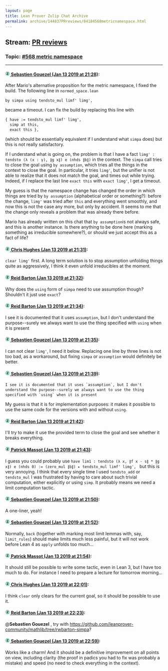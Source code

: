 ```yaml
---
layout: page
title: Lean Prover Zulip Chat Archive 
permalink: archive/144837PRreviews/84184568metricnamespace.html
---
```


## Stream: [PR reviews](index.html)
### Topic: [#568 metric namespace](84184568metricnamespace.html)

---

#### [![Click to go to Zulip](../../assets/img/zulip2.png) Sebastien Gouezel (Jan 13 2019 at 21:28)](https://leanprover.zulipchat.com/#narrow/stream/144837-PR%20reviews/topic/%23568%20metric%20namespace/near/155045224):
After Mario's alternative proposition for the metric namespace, I fixed the build. The following line in `normed_space.lean`
```lean
by simpa using tendsto_mul limf' limg',
```
became a timeout. I can fix the build by replacing this line with
```lean
{ have := tendsto_mul limf' limg',
  simp at this,
  exact this },
```
(which should be essentially equivalent if I understand what `simpa` does) but this is not really satisfactory.

If I understand what is going on, the problem is that I have a fact `limg' : tendsto (λ (x : γ), ∥g x∥) e (nhds ∥b∥)` in the context. The `simpa` call tries to close the goal using `by assumption`, which tries all the things in the context to close the goal. In particular, it tries `limg'`, but the unifier is not able to realize that it does not match the goal, and times out while trying. Indeed, if I replace the last line `exact this` with `exact limg'`, I get a timeout.

My guess is that the namespace change has changed the order in which things are tried by `by assumption` (alphabetical order or something?): before the change, `limg'` was tried after `this` and everything went smoothly, and now this is not the case any more, but only by accident. It seems to me that the change only reveals a problem that was already there before.

Mario has already written on this chat that `by assumption`is not always safe, and this is another instance. Is there anything to be done here (marking something as irreducible somewhere?), or should we just accept this as a fact of life?

#### [![Click to go to Zulip](../../assets/img/zulip2.png) Chris Hughes (Jan 13 2019 at 21:31)](https://leanprover.zulipchat.com/#narrow/stream/144837-PR%20reviews/topic/%23568%20metric%20namespace/near/155045311):
`clear limg'` first. A long term solution is to stop assumption unfolding things quite as aggressively, I think it even unfold irreducibles at the moment.

#### [![Click to go to Zulip](../../assets/img/zulip2.png) Reid Barton (Jan 13 2019 at 21:32)](https://leanprover.zulipchat.com/#narrow/stream/144837-PR%20reviews/topic/%23568%20metric%20namespace/near/155045370):
Why does the `using` form of `simpa` need to use assumption though? Shouldn't it just use `exact`?

#### [![Click to go to Zulip](../../assets/img/zulip2.png) Reid Barton (Jan 13 2019 at 21:34)](https://leanprover.zulipchat.com/#narrow/stream/144837-PR%20reviews/topic/%23568%20metric%20namespace/near/155045432):
I see it is documented that it uses `assumption`, but I don't understand the purpose--surely we always want to use the thing specified with `using` when it is present

#### [![Click to go to Zulip](../../assets/img/zulip2.png) Sebastien Gouezel (Jan 13 2019 at 21:35)](https://leanprover.zulipchat.com/#narrow/stream/144837-PR%20reviews/topic/%23568%20metric%20namespace/near/155045449):
I can not clear `limg'`, I need it below. Replacing one line by three lines is not too bad, as a workaround, but fixing `simpa` or `assumption` would definitely be better.

#### [![Click to go to Zulip](../../assets/img/zulip2.png) Sebastien Gouezel (Jan 13 2019 at 21:39)](https://leanprover.zulipchat.com/#narrow/stream/144837-PR%20reviews/topic/%23568%20metric%20namespace/near/155045580):
```quote
I see it is documented that it uses `assumption`, but I don't understand the purpose--surely we always want to use the thing specified with `using` when it is present
```
 My guess is that it is for implementation purposes: it makes it possible to use the same code for the versions with and without `using`.

#### [![Click to go to Zulip](../../assets/img/zulip2.png) Reid Barton (Jan 13 2019 at 21:42)](https://leanprover.zulipchat.com/#narrow/stream/144837-PR%20reviews/topic/%23568%20metric%20namespace/near/155045703):
I'll try to make it use the provided term to close the goal and see whether it breaks everything.

#### [![Click to go to Zulip](../../assets/img/zulip2.png) Patrick Massot (Jan 13 2019 at 21:43)](https://leanprover.zulipchat.com/#narrow/stream/144837-PR%20reviews/topic/%23568%20metric%20namespace/near/155045718):
I guess you could probably use `have lim1 : tendsto (λ x, ∥f x - s∥ * ∥g x∥) e (nhds 0) := (zero_mul ∥b∥) ▸ tendsto_mul limf' limg', ` but this is very annoying. I think that every single time I used `tendsto_add` or `tendsto_mul` I was frustrated by having to care about such trivial computation, either explicitly or using `simp`. It probably means we need a limit computation tactic.

#### [![Click to go to Zulip](../../assets/img/zulip2.png) Sebastien Gouezel (Jan 13 2019 at 21:50)](https://leanprover.zulipchat.com/#narrow/stream/144837-PR%20reviews/topic/%23568%20metric%20namespace/near/155045954):
A one-liner, yeah!

#### [![Click to go to Zulip](../../assets/img/zulip2.png) Sebastien Gouezel (Jan 13 2019 at 21:52)](https://leanprover.zulipchat.com/#narrow/stream/144837-PR%20reviews/topic/%23568%20metric%20namespace/near/155046024):
Normally, `back` (together with marking most limit lemmas with, say, `limit_rules`) should make limits much less painful, but it will not work before Lean 4 as `apply` unfolds too much...

#### [![Click to go to Zulip](../../assets/img/zulip2.png) Patrick Massot (Jan 13 2019 at 21:54)](https://leanprover.zulipchat.com/#narrow/stream/144837-PR%20reviews/topic/%23568%20metric%20namespace/near/155046081):
It should still be possible to write some tactic, even in Lean 3, but I have too much to do. For instance I need to prepare a lecture for tomorrow  morning...

#### [![Click to go to Zulip](../../assets/img/zulip2.png) Chris Hughes (Jan 13 2019 at 22:01)](https://leanprover.zulipchat.com/#narrow/stream/144837-PR%20reviews/topic/%23568%20metric%20namespace/near/155046281):
I think `clear` only clears for the current goal, so it should be possible to use it.

#### [![Click to go to Zulip](../../assets/img/zulip2.png) Reid Barton (Jan 13 2019 at 22:23)](https://leanprover.zulipchat.com/#narrow/stream/144837-PR%20reviews/topic/%23568%20metric%20namespace/near/155046969):
@**Sebastien Gouezel** , try with https://github.com/leanprover-community/mathlib/tree/rwbarton-simpa?

#### [![Click to go to Zulip](../../assets/img/zulip2.png) Sebastien Gouezel (Jan 13 2019 at 22:59)](https://leanprover.zulipchat.com/#narrow/stream/144837-PR%20reviews/topic/%23568%20metric%20namespace/near/155048122):
Works like a charm! And it should be a definitive improvement on all points on view, including clarity (the proof in padics you had to fix was probably a mistake) and speed (no need to check everything in the context).

